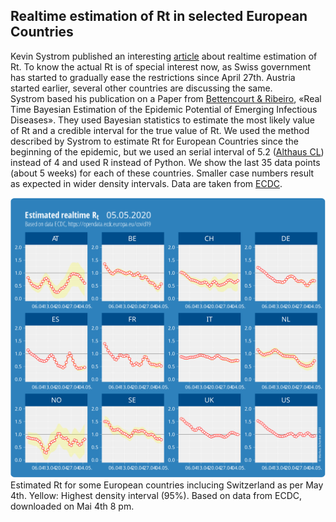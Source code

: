 <html>
  <head>
    <title>Realtime estimation of Rt</title>
    <meta charset="utf-8" />
    <meta http-equiv="expires" content="0">
  <style>
 /* FONTS */
 @import url("https://fonts.googleapis.com/css?family=Open+Sans+Condensed:300,700");
</style>
  </head>
  <body>
    <h2>Realtime estimation of Rt in selected European Countries</h2>
    <div style="margin-bottom:1em;">Kevin Systrom published an interesting <a href="http://systrom.com/blog/the-metric-we-need-to-manage-covid-19/" target="_blank">article</a> about realtime estimation of Rt. To know the actual Rt is of special interest now, as Swiss government has started to gradually ease the restrictions since April 27th. Austria started earlier, several other countries are discussing the same.<br/>Systrom based his publication on a Paper from <a href="https://journals.plos.org/plosone/article?id=10.1371/journal.pone.0002185" target="_blank">Bettencourt & Ribeiro</a>, «Real Time Bayesian Estimation of the Epidemic Potential of Emerging Infectious Diseases». They used Bayesian statistics to estimate the most likely value of Rt and a credible interval for the true value of Rt. We used the method described by Systrom to estimate Rt for European Countries since the beginning of the epidemic, but we used an serial interval of 5.2 (<a href="https://ispmbern.github.io/covid-19/swiss-epidemic-model/" target="_blank">Althaus CL</a>) instead of 4 and used R instead of Python. We show the last 35 data points (about 5 weeks) for each of these countries. Smaller case numbers result as expected in wider density intervals. Data are taken from <a href="https://opendata.ecdc.europa.eu/covid19/casedistribution/csv">ECDC</a>.</div>
    <div><img src="/images/rteu_0505.svg" style="max-height:800px;"></div>
    <div style="font-size:1em;style:italic;">Estimated Rt for some European countries inclucing Switzerland as per May 4th. Yellow: Highest density interval (95%). Based on data from ECDC, downloaded on Mai 4th 8 pm.</div>
